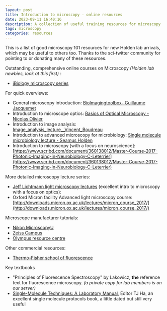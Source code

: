 ```yaml
---
layout: post
title: Introduction to microscopy - online resources
date: 2023-09-11 16:40:16
description: A collection of useful training resources for microscopy
tags: microscopy
categories: resources
---
```

This is a list of good microscopy 101 resources for new Holden lab arrivals, which may be useful to others too. Thanks to the sci-twitter community for pointing to or donating many of these resources.

Outstanding, comprehensive online courses on Microscopy *(Holden lab newbies, look at this first)* :
- [iBiology microscopy series](https://www.ibiology.org/online-biology-courses/microscopy-series/)

For quick overviews:
- General microscopy introduction: [BioImagingtoolbox- Guillaume Jacquemet](assets/pdf/bioimagingtoolbox-guillaume-jacquemet-small.pdf)
- Introduction to microscope optics: [Basics of Optical Microscopy - Nicolas Olivier](assets/pdf/basics-of-optical-microscopy-nicolas-olivier.pdf)
- Introduction to image analysis: [Image_analysis_lecture__Vincent_Boudreau](assets/pdf/image_analysis_lecture__vincent_boudreau.pdf)
- Introduction to advanced microscopy for microbiology: [Single molecule microbiology lecture - Seamus Holden](assets/pdf/single-molecule-microbiology-lecture-seamus-holden.pdf)
- Introduction to microscopy [with a focus on neuroscience]: [https://www.scribd.com/document/360138012/Master-Course-2017-Photonic-Imaging-in-Neurobiology-C-Leterrier](https://www.scribd.com/document/360138012/Master-Course-2017-Photonic-Imaging-in-Neurobiology-C-Leterrier)

More detailed microscopy lecture series:
- [Jeff Lichtmann light microscopy lectures](https://www.dropbox.com/sh/op30r8upwk5d0y5/AAAy_KyHesTVy2Tres6lyNa5a?dl=0) (excellent intro to microscopy with a focus on optics):
- Oxford Micron facility Advanced light microscopy course: [http://downloads.micron.ox.ac.uk/lectures/micron_course_2017/](http://downloads.micron.ox.ac.uk/lectures/micron_course_2017/)

Microscope manufacturer tutorials:
- [Nikon MicroscopyU](https://www.microscopyu.com/)
- [Zeiss Campus](http://zeiss-campus.magnet.fsu.edu/tutorials/)
- [Olympus resource centre](https://www.olympus-lifescience.com/en/microscope-resource/)

Other commercial resources:
- [Thermo-Fisher school of fluorescence](https://www.thermofisher.com/uk/en/home/life-science/cell-analysis/cell-analysis-learning-center/molecular-probes-school-of-fluorescence.html)

Key textbooks
-  "Principles of Fluorescence Spectroscopy" by Lakowicz, **the** reference text for fluorescence microscopy. *(a private copy for lab members is on our server)*
- [Single-Molecule Techniques: A Laboratory Manual](https://t.co/nkbPA7D0yH), Editor TJ Ha, an excellent single molecule protocols book, a little dated but still very useful
